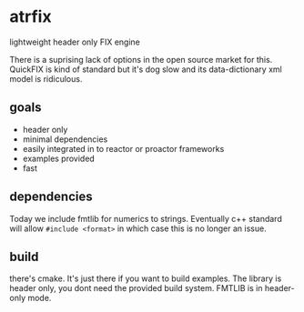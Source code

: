 # atrfix 

lightweight header only FIX engine

There is a suprising lack of options in the open source market for this.  QuickFIX is kind of standard but it's dog slow and its data-dictionary xml model is ridiculous.

## goals

- header only
- minimal dependencies
- easily integrated in to reactor or proactor frameworks
- examples provided
- fast

## dependencies

Today we include fmtlib for numerics to strings.  Eventually c++ standard will allow `#include <format>` in which case this is no longer an issue.

## build

there's cmake.  It's just there if you want to build examples.  The library is header only, you dont need the provided build system.  FMTLIB is in header-only mode.

